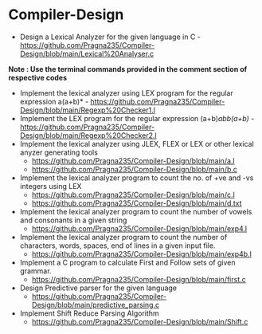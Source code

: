 # Compiler-Design
* Design a Lexical Analyzer for the given language in C - https://github.com/Pragna235/Compiler-Design/blob/main/Lexical%20Analyser.c

__Note : Use the terminal commands provided in the comment section of respective codes__

* Implement the lexical analyzer using LEX program for the regular expression a(a+b)* - https://github.com/Pragna235/Compiler-Design/blob/main/Regexp%20Checker1.l
* Implement the LEX program for the regular expression (a+b)*abb(a+b)* - https://github.com/Pragna235/Compiler-Design/blob/main/Regexp%20Checker2.l
* Implement the lexical analyzer using JLEX, FLEX or LEX or other lexical anyzer generating tools
   - https://github.com/Pragna235/Compiler-Design/blob/main/a.l
   - https://github.com/Pragna235/Compiler-Design/blob/main/b.c
* Implement the lexical analyzer program to count the no. of +ve and -vs integers using LEX
  - https://github.com/Pragna235/Compiler-Design/blob/main/c.l
  - https://github.com/Pragna235/Compiler-Design/blob/main/d.txt
* Implement the lexical analyzer program to count the number of vowels and consonants in a given string
  - https://github.com/Pragna235/Compiler-Design/blob/main/exp4.l
* Implement the lexical analyzer program to count the number of characters, words, spaces, end of lines in a given input file.
  - https://github.com/Pragna235/Compiler-Design/blob/main/exp4b.l
* Implement a C program to calculate First and Follow sets of given grammar.
  - https://github.com/Pragna235/Compiler-Design/blob/main/first.c
* Design Predictive parser for the given language
  - https://github.com/Pragna235/Compiler-Design/blob/main/predictive_parsing.c
* Implement Shift Reduce Parsing Algorithm
  - https://github.com/Pragna235/Compiler-Design/blob/main/Shift.c

